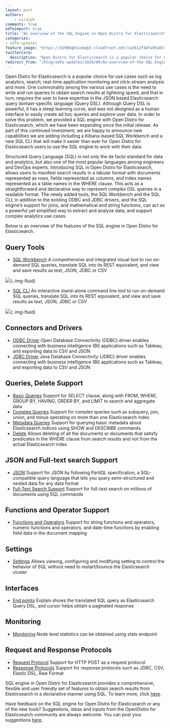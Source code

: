 ```yaml
---
layout: post
authors: 
    - virajph
comments: true
odfeimport: true
title: "An overview of the SQL Engine in Open Distro for Elasticsearch" 
categories:
- odfe-updates
feature_image: "https://d2908q01vomqb2.cloudfront.net/ca3512f4dfa95a03169c5a670a4c91a19b3077b4/2019/03/26/open_disto-elasticsearch-logo-800x400.jpg"
twittercard:
  description: "Open Distro for Elasticsearch is a popular choice for use cases such as log analytics, search, real-time application monitoring and click-stream analysis and more. One commonality among the various use cases is the need to write and run queries to obtain search results at lightning speed, and that in turn, requires the user to have expertise in the JSON based Elasticsearch query domain-specific language (Query DSL). Although Query DSL is powerful, it has a steep learning curve, and was not designed as a human interface to easily create ad hoc queries and explore user data. In order to solve this problem, we provided a SQL engine with Open Distro for Elasticsearch, which we have been expanding since the initial release. As part of this continued investment, we are happy to announce new capabilities we are adding including a Kibana-based SQL Workbench and a new SQL CLI that will make it easier than ever for Open Distro for Elasticsearch users to use the SQL engine to work with their data."
redirect_from: "/blog/odfe-updates/2020/06/An-overview-of-the-SQL-Engine-in-Open-Distro-for-Elasticsearch/"
---
```

Open Distro for Elasticsearch is a popular choice for use cases such as log analytics, search, real-time application monitoring and click-stream analysis and more. One commonality among the various use cases is the need to write and run queries to obtain search results at lightning speed, and that in turn, requires the user to have expertise in the JSON based Elasticsearch query domain-specific language (Query DSL). Although Query DSL is powerful, it has a steep learning curve, and was not designed as a human interface to easily create ad hoc queries and explore user data. In order to solve this problem, we provided a SQL engine with Open Distro for Elasticsearch, which we have been expanding since the initial release. As part of this continued investment, we are happy to announce new capabilities we are adding including a Kibana-based SQL Workbench and a new SQL CLI that will make it easier than ever for Open Distro for Elasticsearch users to use the SQL engine to work with their data.

Structured Query Language (SQL) is not only the de facto standard for data and analytics, but also one of the most popular languages among engineers and DevOps experts. Introducing SQL in Open Distro for Elasticsearch, allows users to manifest search results in a tabular format with documents represented as rows, fields represented as columns, and index names represented as a table names in the WHERE clause. This acts as a straightforward and declarative way to represent complex DSL queries in a readable format. The newly added tools, the SQL Workbench and the SQL CLI, in addition to the existing ODBC and JDBC drivers, and the SQL engine’s support for joins, and mathematical and string functions, can act as a powerful yet simplified way to extract and analyze data, and support complex analytics use cases. 

Below is an overview of the features of the SQL engine in Open Distro for Elasticsearch.

## Query Tools

* [SQL Workbench](https://github.com/opendistro-for-elasticsearch/sql-workbench) A comprehensive and integrated visual tool to run on-demand SQL queries, translate SQL into its REST equivalent, and view and save results as text, JSON, JDBC or CSV

![](https://opendistro.github.io/for-elasticsearch-docs/docs/images/workbench.gif){:.img-fluid}

* [SQL CLI](https://github.com/opendistro-for-elasticsearch/sql-cli) An interactive stand-alone command line tool to run on-demand SQL queries, translate SQL into its REST equivalent, and view and save results as text, JSON, JDBC or CSV

![](https://opendistro.github.io/for-elasticsearch-docs/docs/images/cli.gif){:.img-fluid}

## Connectors and Drivers

* [ODBC Driver](https://github.com/opendistro-for-elasticsearch/sql-odbc) Open Database Connectivity (ODBC) driver enables connecting with business intelligence (BI) applications such as Tableau, and exporting data to CSV and JSON
* [JDBC Driver](https://github.com/opendistro-for-elasticsearch/sql-jdbc) Java Database Connectivity (JDBC) driver enables connecting with business intelligence (BI) applications such as Tableau, and exporting data to CSV and JSON

## Queries, Delete Support

* [Basic Queries](https://opendistro.github.io/for-elasticsearch-docs/docs/sql/basic/) Support for SELECT clause, along with FROM, WHERE, GROUP BY, HAVING, ORDER BY, and LIMIT to search and aggregate data
* [Complex Queries](https://opendistro.github.io/for-elasticsearch-docs/docs/sql/complex/) Support for complex queries such as subquery, join, union, and minus operating on more than one Elasticsearch index
* [Metadata Queries](https://opendistro.github.io/for-elasticsearch-docs/docs/sql/metadata/) Support for querying basic metadata about Elasticsearch indices using SHOW and DESCRIBE commands
* [Delete](https://opendistro.github.io/for-elasticsearch-docs/docs/sql/delete/) Allows deleting of all the documents or documents that satisfy predicates in the WHERE clause from search results and not from the actual Elasticsearch index

## JSON and Full-text search Support

* [JSON](https://opendistro.github.io/for-elasticsearch-docs/docs/sql/partiql/) Support for JSON by following PartiQL specification, a SQL-compatible query language that lets you query semi-structured and nested data for any data format
* [Full-Text Search Support](https://opendistro.github.io/for-elasticsearch-docs/docs/sql/sql-full-text/) Support for full-text search on millions of documents using SQL commands

## Functions and Operator Support

* [Functions and Operators](https://opendistro.github.io/for-elasticsearch-docs/docs/sql/functions/) Support for string functions and operators, numeric functions and operators, and date-time functions by enabling field data in the document mapping

## Settings

* [Settings](https://opendistro.github.io/for-elasticsearch-docs/docs/sql/settings/) Allows viewing, configuring and modifying setting to control the behavior of SQL without need to restart/bounce the Elasticsearch cluster

## Interfaces

* [End points](https://opendistro.github.io/for-elasticsearch-docs/docs/sql/endpoints/) Explain shows the translated SQL query as Elasticsearch Query DSL, and cursor helps obtain a paginated response

## Monitoring

* [Monitoring](https://opendistro.github.io/for-elasticsearch-docs/docs/sql/monitoring/) Node level statistics can be obtained using stats endpoint

## Request and Response Protocols

* [Request Protocol](https://opendistro.github.io/for-elasticsearch-docs/docs/sql/protocol/) Support for HTTP POST as a request protocol
* [Response Protocols](https://opendistro.github.io/for-elasticsearch-docs/docs/sql/protocol/) Support for response protocols such as JDBC, CSV, Elastic DSL, Raw Format

SQL engine in Open Distro for Elasticsearch provides a comprehensive, flexible and user friendly set of features to obtain search results from Elasticsearch in a declarative manner using SQL. To learn more, click [here](https://opendistro.github.io/for-elasticsearch-docs/docs/sql/). 

Have feedback on the SQL engine for Open Distro for Elasticsearch or any of the new tools? Suggestions, ideas and inputs from the OpenDistro for Elasticsearch community are always welcome. You can post your suggestions [here](https://github.com/opendistro-for-elasticsearch/community/issues).








